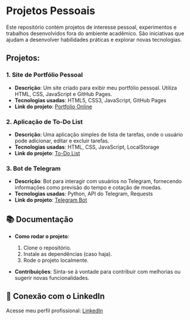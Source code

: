 # Projetos Pessoais

Este repositório contém projetos de interesse pessoal, experimentos e trabalhos desenvolvidos fora do ambiente acadêmico. São iniciativas que ajudam a desenvolver habilidades práticas e explorar novas tecnologias.

## Projetos:

### 1. Site de Portfólio Pessoal
- **Descrição**: Um site criado para exibir meu portfólio pessoal. Utiliza HTML, CSS, JavaScript e GitHub Pages.
- **Tecnologias usadas**: HTML5, CSS3, JavaScript, GitHub Pages
- **Link do projeto**: [Portfolio Online](https://github.com/DeyversonGLimaKingsman/portifolioHUB)

### 2. Aplicação de To-Do List
- **Descrição**: Uma aplicação simples de lista de tarefas, onde o usuário pode adicionar, editar e excluir tarefas.
- **Tecnologias usadas**: HTML, CSS, JavaScript, LocalStorage
- **Link do projeto**: [To-Do List](https://github.com/DeyversonGLimaKingsman/to-do-list)

### 3. Bot de Telegram
- **Descrição**: Bot para interagir com usuários no Telegram, fornecendo informações como previsão do tempo e cotação de moedas.
- **Tecnologias usadas**: Python, API do Telegram, Requests
- **Link do projeto**: [Telegram Bot](https://github.com/DeyversonGLimaKingsman/telegram-bot)

## 📚 Documentação

- **Como rodar o projeto**: 
  1. Clone o repositório.
  2. Instale as dependências (caso haja).
  3. Rode o projeto localmente.

- **Contribuições**: Sinta-se à vontade para contribuir com melhorias ou sugerir novas funcionalidades.

## 🔗 Conexão com o LinkedIn

Acesse meu perfil profissional: [LinkedIn](https://www.linkedin.com/in/deyverson-guedes-lima-956096365)